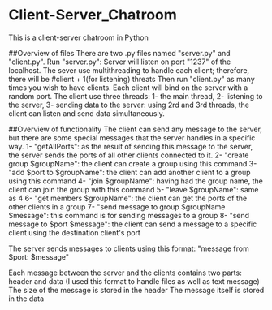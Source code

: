 # Client-Server_Chatroom
This is a client-server chatroom in Python

##Overview of files
There are two .py files named "server.py" and "client.py".
Run "server.py": Server will listen on port "1237" of the localhost.
The sever use multithreading to handle each client; therefore, there will be #client + 1(for listening) threats
Then run "client.py" as many times you wish to have clients. Each client will bind on the server with a random port.
The client use three threads: 1- the main thread, 2- listening to the server, 3- sending data to the server: using 2rd and 3rd threads, the client can listen and send data simultaneously.

##Overview of functionality
The client can send any message to the server, but there are some special messages that the server handles in a specific way.
1- "getAllPorts": as the result of sending this message to the server, the server sends the ports of all other clients connected to it.
2- "create group $groupName": the client can create a group using this command
3- "add $port to $groupName": the client can add another client to a group using this command
4- "join $groupName": having had the group name, the client can join the group with this command
5- "leave $groupName": same as 4
6- "get members $groupName": the client can get the ports of the other clients in a group
7- "send message to group $groupName $message": this command is for sending messages to a group
8- "send message to $port $message": the client can send a message to a specific client using the destination client's port

The server sends messages to clients using this format: "message from $port: $message"

Each message between the server and the clients contains two parts: header and data (I used this format to handle files as well as text message)
The size of the message is stored in the header
The message itself is stored in the data
